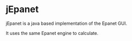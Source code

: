 # jEpanet

jEpanet is a java based implementation of the Epanet GUI.

It uses the same Epanet engine to calculate.
